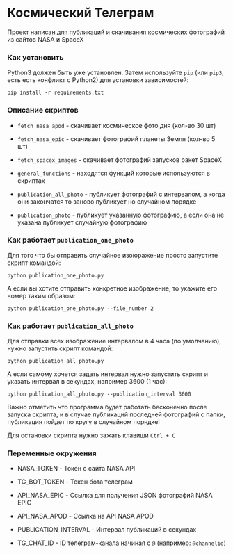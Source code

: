 # Космический Телеграм

Проект написан для публикаций и скачивания космических фотографий из сайтов NASA и SpaceX

### Как установить

Python3 должен быть уже установлен. 
Затем используйте `pip` (или `pip3`, есть есть конфликт с Python2) для установки зависимостей:
```
pip install -r requirements.txt
```

### Описание скриптов

- `fetch_nasa_apod` - скачивает космическое фото дня (кол-во 30 шт)

- `fetch_nasa_epic` - скачивает фотографий планеты Земля (кол-во 5 шт)

- `fetch_spacex_images` - скачивает фотографий запусков ракет SpaceX

- `general_functions` - находятся функций которые используются в скриптах

- `publication_all_photo` - публикует фотографий с интервалом, а когда они закончатся то заново публикует но случайном порядке

- `publication_photo` - публикует указанную фотографию, а если она не указана публикует случайную фотографию

### Как работает `publication_one_photo`

Для того что бы отправить случайное изоюражение просто запустите скрипт командой:
```
python publication_one_photo.py 
```

А если вы хотите отправить конкретное изображение, то укажите его номер таким образом:
```
python publication_one_photo.py --file_number 2
```

### Как работает `publication_all_photo`

Для отправки всех изображение интервалом в 4 часа (по умолчанию), нужно запустить скрипт командой:
```
python publication_all_photo.py
```
А если самому хочется задать интервал нужно запустить скрипт и указать интервал в секундах, например 3600 (1 час):
```
python publication_all_photo.py --publication_interval 3600
```
Важно отметить что программа будет работать бесконечно после запуска скрипта, и в случае публикаций последней фотографий с папки, публикация пойдет по кругу в случайном порядке!

Для остановки скрипта нужно зажать клавиши `Ctrl + C`

### Переменные окружения

- NASA_TOKEN - Токен с сайта NASA API

- TG_BOT_TOKEN - Токен бота телеграм

- API_NASA_EPIC - Ссылка для получения JSON фотографий NASA EPIC

- API_NASA_APOD - Ссылка на API NASA APOD

- PUBLICATION_INTERVAL - Интервал публикаций в секундах

- TG_CHAT_ID - ID телеграм-канала начиная с `@` (например: `@channelid`)
